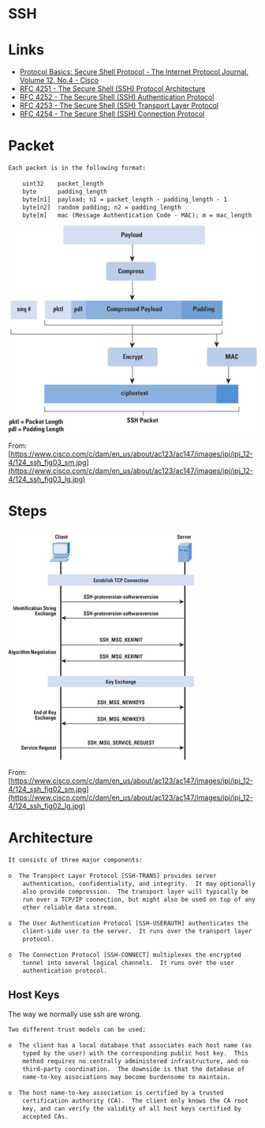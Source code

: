 # SSH

# Links

* [Protocol Basics: Secure Shell Protocol - The Internet Protocol Journal, Volume 12, No.4 - Cisco](https://www.cisco.com/c/en/us/about/press/internet-protocol-journal/back-issues/table-contents-46/124-ssh.html)
* [RFC 4251 - The Secure Shell (SSH) Protocol Architecture](https://tools.ietf.org/html/rfc4251)
* [RFC 4252 - The Secure Shell (SSH) Authentication Protocol](https://tools.ietf.org/html/rfc4252)
* [RFC 4253 - The Secure Shell (SSH) Transport Layer Protocol](https://tools.ietf.org/html/rfc4253)
* [RFC 4254 - The Secure Shell (SSH) Connection Protocol](https://tools.ietf.org/html/rfc4254)

# Packet

	Each packet is in the following format:

		uint32    packet_length
		byte      padding_length
		byte[n1]  payload; n1 = packet_length - padding_length - 1
		byte[n2]  random padding; n2 = padding_length
		byte[m]   mac (Message Authentication Code - MAC); m = mac_length

![ssh](img/124_ssh_fig03_lg.jpg)

From: [https://www.cisco.com/c/dam/en_us/about/ac123/ac147/images/ipj/ipj_12-4/124_ssh_fig03_sm.jpg](https://www.cisco.com/c/dam/en_us/about/ac123/ac147/images/ipj/ipj_12-4/124_ssh_fig03_lg.jpg)

# Steps

![steps](img/124_ssh_fig02_sm.jpg)

From: [https://www.cisco.com/c/dam/en_us/about/ac123/ac147/images/ipj/ipj_12-4/124_ssh_fig02_sm.jpg](https://www.cisco.com/c/dam/en_us/about/ac123/ac147/images/ipj/ipj_12-4/124_ssh_fig02_lg.jpg)


# Architecture


	It consists of three major components:

	o  The Transport Layer Protocol [SSH-TRANS] provides server
		authentication, confidentiality, and integrity.  It may optionally
		also provide compression.  The transport layer will typically be
		run over a TCP/IP connection, but might also be used on top of any
		other reliable data stream.

	o  The User Authentication Protocol [SSH-USERAUTH] authenticates the
		client-side user to the server.  It runs over the transport layer
		protocol.

	o  The Connection Protocol [SSH-CONNECT] multiplexes the encrypted
		tunnel into several logical channels.  It runs over the user
		authentication protocol.


## Host Keys

The way we normally use ssh are wrong.

	Two different trust models can be used:

	o  The client has a local database that associates each host name (as
		typed by the user) with the corresponding public host key.  This
		method requires no centrally administered infrastructure, and no
		third-party coordination.  The downside is that the database of
		name-to-key associations may become burdensome to maintain.

	o  The host name-to-key association is certified by a trusted
		certification authority (CA).  The client only knows the CA root
		key, and can verify the validity of all host keys certified by
		accepted CAs.



